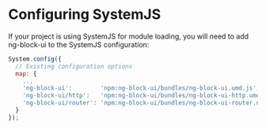 # Configuring SystemJS

If your project is using SystemJS for module loading, you will need to add ng-block-ui to the SystemJS configuration:

```js
System.config({
  // Existing configuration options
  map: {
    ...
    'ng-block-ui':        'npm:ng-block-ui/bundles/ng-block-ui.umd.js', // Required
    'ng-block-ui/http':   'npm:ng-block-ui/bundles/ng-block-ui-http.umd.js', // Optional
    'ng-block-ui/router': 'npm:ng-block-ui/bundles/ng-block-ui-router.umd.js' // Optional
  }
});
```